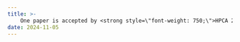 ```yaml
---
title: >-
    One paper is accepted by <strong style=\"font-weight: 750;\">HPCA 2025</strong>. Thanks to all collaborators!
date: 2024-11-05 
---
```


